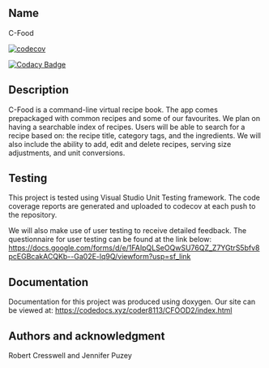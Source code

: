 ## Name
C-Food

[![codecov](https://codecov.io/github/coder8113/CFOOD2/graph/badge.svg?token=ZILMEL7W6Q)](https://codecov.io/github/coder8113/CFOOD2)

[![Codacy Badge](https://app.codacy.com/project/badge/Grade/5622b90dd25e4474a28dd4132e6700cf)](https://app.codacy.com/gh/coder8113/CFOOD2/dashboard?utm_source=gh&utm_medium=referral&utm_content=&utm_campaign=Badge_grade)




## Description
C-Food is a command-line virtual recipe book. The app comes prepackaged with common recipes and some of our favourites. We plan on having a searchable index of recipes. 
Users will be able to search for a recipe based on: the recipe title, category tags, and the ingredients. We will also include the ability to add, edit and delete recipes, 
serving size adjustments, and unit conversions.

## Testing
This project is tested using Visual Studio Unit Testing framework. The code coverage reports are generated and uploaded to codecov at each push to the repository.

We will also make use of user testing to receive detailed feedback. The questionnaire for user testing can be found at the link below:
https://docs.google.com/forms/d/e/1FAIpQLSeOQwSU76QZ_Z7YGtrS5bfv8pcEGBcakACQKb--Ga02E-lq9Q/viewform?usp=sf_link

## Documentation
Documentation for this project was produced using doxygen. Our site can be viewed at: https://codedocs.xyz/coder8113/CFOOD2/index.html

## Authors and acknowledgment
Robert Cresswell and Jennifer Puzey
